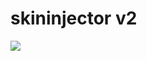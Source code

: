 # skininjector v2

<img src="https://img.shields.io/github/downloads/oasoobi/skininjector-v2/total?style=for-the-badge">
